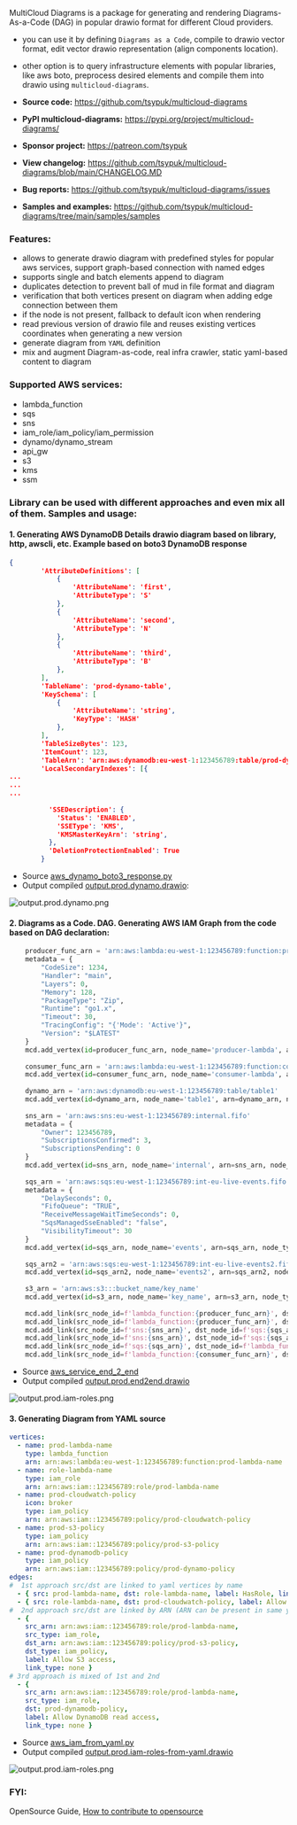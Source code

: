 MultiCloud Diagrams is a package for generating and rendering Diagrams-As-a-Code (DAG) in popular drawio format for different Cloud providers.

- you can use it by defining ``Diagrams as a Code``, compile to drawio vector format, edit vector drawio representation (align components location).
- other option is to query infrastructure elements with popular libraries, like aws boto, preprocess desired elements and compile them into drawio using ``multicloud-diagrams``.

- **Source code:** https://github.com/tsypuk/multicloud-diagrams
- **PyPI multicloud-diagrams:** https://pypi.org/project/multicloud-diagrams/
- **Sponsor project:** https://patreon.com/tsypuk
- **View changelog:** https://github.com/tsypuk/multicloud-diagrams/blob/main/CHANGELOG.MD
- **Bug reports:** https://github.com/tsypuk/multicloud-diagrams/issues
- **Samples and examples:** https://github.com/tsypuk/multicloud-diagrams/tree/main/samples/samples

### Features:
- allows to generate drawio diagram with predefined styles for popular aws services, support graph-based connection with named edges
- supports single and batch elements append to diagram
- duplicates detection to prevent ball of mud in file format and diagram
- verification that both vertices present on diagram when adding edge connection between them 
- if the node is not present, fallback to default icon when rendering
- read previous version of drawio file and reuses existing vertices coordinates when generating a new version
- generate diagram from ``YAML`` definition
- mix and augment Diagram-as-code, real infra crawler, static yaml-based content to diagram

### Supported AWS services:

- lambda_function
- sqs
- sns
- iam_role/iam_policy/iam_permission
- dynamo/dynamo_stream
- api_gw
- s3
- kms
- ssm

### Library can be used with different approaches and even mix all of them. Samples and usage:

#### 1. Generating AWS DynamoDB Details drawio diagram based on library, http, awscli, etc. Example based on boto3 DynamoDB response

```json
{
        'AttributeDefinitions': [
            {
                'AttributeName': 'first',
                'AttributeType': 'S'
            },
            {
                'AttributeName': 'second',
                'AttributeType': 'N'
            },
            {
                'AttributeName': 'third',
                'AttributeType': 'B'
            },
        ],
        'TableName': 'prod-dynamo-table',
        'KeySchema': [
            {
                'AttributeName': 'string',
                'KeyType': 'HASH'
            },
        ],
        'TableSizeBytes': 123,
        'ItemCount': 123,
        'TableArn': 'arn:aws:dynamodb:eu-west-1:123456789:table/prod-dynamo-table',
        'LocalSecondaryIndexes': [{
...       
...
...
          
          'SSEDescription': {
            'Status': 'ENABLED',
            'SSEType': 'KMS',
            'KMSMasterKeyArn': 'string',
          },
          'DeletionProtectionEnabled': True
        }
```

- Source [aws_dynamo_boto3_response.py](https://github.com/tsypuk/multicloud-diagrams/samples/samples/aws_dynamo_boto3_response.py)
- Output compiled [output.prod.dynamo.drawio](https://github.com/tsypuk/multicloud-diagrams/samples/output/output.prod.dynamo.drawio):

![output.prod.dynamo.png](https://github.com/tsypuk/multicloud-diagrams/raw/main/samples/output/png/output.prod.dynamo.png?raw=True)

#### 2. Diagrams as a Code. DAG. Generating AWS IAM Graph from the code based on DAG declaration:

```python
    producer_func_arn = 'arn:aws:lambda:eu-west-1:123456789:function:producer-lambda'
    metadata = {
        "CodeSize": 1234,
        "Handler": "main",
        "Layers": 0,
        "Memory": 128,
        "PackageType": "Zip",
        "Runtime": "go1.x",
        "Timeout": 30,
        "TracingConfig": "{'Mode': 'Active'}",
        "Version": "$LATEST"
    }
    mcd.add_vertex(id=producer_func_arn, node_name='producer-lambda', arn=producer_func_arn, node_type='lambda_function', metadata=metadata)
    
    consumer_func_arn = 'arn:aws:lambda:eu-west-1:123456789:function:consumer-lambda'
    mcd.add_vertex(id=consumer_func_arn, node_name='consumer-lambda', arn=consumer_func_arn, node_type='lambda_function')
    
    dynamo_arn = 'arn:aws:dynamodb:eu-west-1:123456789:table/table1'
    mcd.add_vertex(id=dynamo_arn, node_name='table1', arn=dynamo_arn, node_type='dynamo')
    
    sns_arn = 'arn:aws:sns:eu-west-1:123456789:internal.fifo'
    metadata = {
        "Owner": 123456789,
        "SubscriptionsConfirmed": 3,
        "SubscriptionsPending": 0
    }
    mcd.add_vertex(id=sns_arn, node_name='internal', arn=sns_arn, node_type='sns', metadata=metadata)
    
    sqs_arn = 'arn:aws:sqs:eu-west-1:123456789:int-eu-live-events.fifo'
    metadata = {
        "DelaySeconds": 0,
        "FifoQueue": "TRUE",
        "ReceiveMessageWaitTimeSeconds": 0,
        "SqsManagedSseEnabled": "false",
        "VisibilityTimeout": 30
    }
    mcd.add_vertex(id=sqs_arn, node_name='events', arn=sqs_arn, node_type='sqs', metadata=metadata)
    
    sqs_arn2 = 'arn:aws:sqs:eu-west-1:123456789:int-eu-live-events2.fifo'
    mcd.add_vertex(id=sqs_arn2, node_name='events2', arn=sqs_arn2, node_type='sqs')
    
    s3_arn = 'arn:aws:s3:::bucket_name/key_name'
    mcd.add_vertex(id=s3_arn, node_name='key_name', arn=s3_arn, node_type='s3')
    
    mcd.add_link(src_node_id=f'lambda_function:{producer_func_arn}', dst_node_id=f'sns:{sns_arn}')
    mcd.add_link(src_node_id=f'lambda_function:{producer_func_arn}', dst_node_id=f's3:{s3_arn}')
    mcd.add_link(src_node_id=f'sns:{sns_arn}', dst_node_id=f'sqs:{sqs_arn}')
    mcd.add_link(src_node_id=f'sns:{sns_arn}', dst_node_id=f'sqs:{sqs_arn2}')
    mcd.add_link(src_node_id=f'sqs:{sqs_arn}', dst_node_id=f'lambda_function:{consumer_func_arn}')
    mcd.add_link(src_node_id=f'lambda_function:{consumer_func_arn}', dst_node_id=f'dynamo:{dynamo_arn}')
```

- Source [aws_service_end_2_end](https://github.com/tsypuk/multicloud-diagrams/samples/samples/aws_service_end_2_end.py)
- Output compiled [output.prod.end2end.drawio](https://github.com/tsypuk/multicloud-diagrams/samples/output/output.prod.end2end.drawio)

![output.prod.iam-roles.png](https://github.com/tsypuk/multicloud-diagrams/blob/main/samples/output/png/output.prod.end2end.png?raw=True)


#### 3. Generating Diagram from YAML source

```yaml
vertices:
  - name: prod-lambda-name
    type: lambda_function
    arn: arn:aws:lambda:eu-west-1:123456789:function:prod-lambda-name
  - name: role-lambda-name
    type: iam_role
    arn: arn:aws:iam::123456789:role/prod-lambda-name
  - name: prod-cloudwatch-policy
    icon: broker
    type: iam_policy
    arn: arn:aws:iam::123456789:policy/prod-cloudwatch-policy
  - name: prod-s3-policy
    type: iam_policy
    arn: arn:aws:iam::123456789:policy/prod-s3-policy
  - name: prod-dynamodb-policy
    type: iam_policy
    arn: arn:aws:iam::123456789:policy/prod-dynamo-policy
edges:
#  1st approach src/dst are linked to yaml vertices by name
  - { src: prod-lambda-name, dst: role-lambda-name, label: HasRole, link_type: none }
  - { src: role-lambda-name, dst: prod-cloudwatch-policy, label: Allow CloudWatch logs, link_type: none }
#  2nd approach src/dst are linked by ARN (ARN can be present in same yaml, or loaded programmatically)
  - {
    src_arn: arn:aws:iam::123456789:role/prod-lambda-name,
    src_type: iam_role,
    dst_arn: arn:aws:iam::123456789:policy/prod-s3-policy,
    dst_type: iam_policy,
    label: Allow S3 access,
    link_type: none }
# 3rd approach is mixed of 1st and 2nd
  - {
    src_arn: arn:aws:iam::123456789:role/prod-lambda-name,
    src_type: iam_role,
    dst: prod-dynamodb-policy,
    label: Allow DynamoDB read access,
    link_type: none }
```

- Source [aws_iam_from_yaml.py](https://github.com/tsypuk/multicloud-diagrams/samples/samples/[aws_iam_from_yaml.py)
- Output compiled [output.prod.iam-roles-from-yaml.drawio](https://github.com/tsypuk/multicloud-diagrams/samples/output/output.prod.iam-roles-from-yaml.drawio)

![output.prod.iam-roles.png](https://github.com/tsypuk/multicloud-diagrams/blob/main/samples/output/png/output.prod.iam-roles-from-yaml.png?raw=True)


### FYI:

OpenSource Guide, [How to contribute to opensource](https://opensource.guide/)